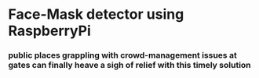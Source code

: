 # Face-Mask detector using RaspberryPi

### public places grappling with crowd-management issues at gates can finally heave a sigh of relief with this timely solution
